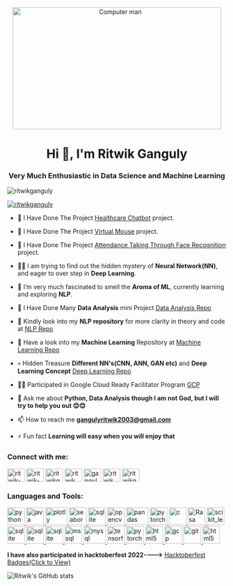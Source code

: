 <center><img    src="https://camo.githubusercontent.com/c1dcb74cc1c1835b1d716f5051499a2814c683c806b15f04b0eba492863703e9/68747470733a2f2f63646e2e6472696262626c652e636f6d2f75736572732f3733303730332f73637265656e73686f74732f363538313234332f6176656e746f2e676966" alt="Computer man" style="width:480px;height:280px;"> </center>
<h1 align="center">Hi 👋, I'm Ritwik Ganguly</h1>
<h3 align="center"> <b>Very Much Enthusiastic in Data Science and Machine Learning</b> </h3>

<p align="left"> <img src="https://komarev.com/ghpvc/?username=ritwikganguly&label=Profile%20views&color=0e75b6&style=flat" alt="ritwikganguly" /> </p>

<p align="left"> <a href="https://github.com/ryo-ma/github-profile-trophy"><img src="https://github-profile-trophy.vercel.app/?username=ritwikganguly" alt="ritwikganguly" /></a> </p>

- 🤖 I Have Done The Project [Healthcare Chatbot](https://github.com/RitwikGanguly/Healthcare-Chatbot) project.

- 🔭 I Have Done The Project [Virtual Mouse](https://github.com/RitwikGanguly/Virtual-Mouse-Project) project.

- 🎁 I Have Done The Project [Attendance Taking Through Face Recognition](https://github.com/RitwikGanguly/Attandance-Taking-Face_Recog-) project.
  
- 🦹‍♀️ I am trying to find out the hidden mystery of **Neural Network(NN)**, and eager to over step in **Deep Learning**.

- 🌱 I’m very much fascinated to smell the **Aroma of ML**, currently learning and exploring **NLP**.

- 👯 I Have Done Many **Data Analysis** mini Project [Data Analysis Repo](https://github.com/RitwikGanguly/Data_Analysis_Ritwik)

- 📩 Kindly look into my **NLP repository** for more clarity in theory and code at [NLP Repo](https://github.com/RitwikGanguly/Natural-Language-Processing-NLP-)
  
- 🚀 Have a look into my **Machine Learning** Repository at [Machine Learning Repo](https://github.com/RitwikGanguly/Machine-Learning-Ritwik)

- 💀 Hidden Treasure **Different NN's(CNN, ANN, GAN etc)** and **Deep Learning Concept** [Deep Learning Repo](https://github.com/RitwikGanguly/Deep-Learning-Ritwik)

- 👨‍💻 Participated in Google Cloud Ready Facilitator Program [GCP](https://www.cloudskillsboost.google/public_profiles/09d6bb50-16a4-4af2-8c67-9ea32c87d37c)

- 💬 Ask me about **Python, Data Analysis though I am not God, but I will try to help you out 😊😊**

- 📫 How to reach me **gangulyritwik2003@gmail.com**

- ⚡ Fun fact **Learning will easy when you will enjoy that**

<h3 align="left"><b>Connect with me:</b></h3>
<p align="left">

<a href="https://www.linkedin.com/in/ritwikganguly003/" target="blank"><img align="center" src="https://www.svgrepo.com/show/110195/linkedin.svg" alt="ritwik-ganguly-148aa2203" height="30" width="40" /></a>
<a href="https://medium.com/@gangulyritwik2003" target="blank"><img align="center" src="https://www.svgrepo.com/show/354057/medium-icon.svg" alt="ritwik-ganguly-148aa2203" height="30" width="40" /></a>
<a href="https://kaggle.com/ritwikganguly" target="blank"><img align="center" src="https://www.vectorlogo.zone/logos/kaggle/kaggle-ar21.svg" alt="ritwikganguly" height="30" width="40" /></a>
<a href="https://www.codechef.com/users/ritwik_003" target="blank"><img align="center" src="https://cdn.jsdelivr.net/npm/simple-icons@3.1.0/icons/codechef.svg" alt="ritwik_003" height="30" width="40" /></a>
<a href="https://www.hackerrank.com/gangulyritwik201" target="blank"><img align="center" src="https://cdn.worldvectorlogo.com/logos/hackerrank.svg" alt="gangulyritwik201" height="30" width="40" /></a>
<a href="https://www.leetcode.com/ritwik_003" target="blank"><img align="center" src="https://cdn.iconscout.com/icon/free/png-256/leetcode-3521542-2944960.png?f=avif&w=128" alt="ritwik_003" height="30" width="40" /></a>
<a href="https://dev.to/ritwikganguly" target="blank"><img align="center" src="https://img.icons8.com/windows/256/dev.png" alt="ritwikganguly" height="30" width="40" /></a>
</p>

<h3 align="left"><b>Languages and Tools:</b></h3>
<p align="left"> <a href="https://www.python.org" target="_blank" rel="noreferrer"> <img src="https://upload.wikimedia.org/wikipedia/commons/c/c3/Python-logo-notext.svg" alt="python" width="40" height="40"/> </a> <a href="https://www.java.com" target="_blank" rel="noreferrer"> <img src="https://upload.wikimedia.org/wikipedia/ml/2/2e/Java_Logo.svg" alt="java" width="40" height="40"/> </a>  <a href="https://plotly.com/" target="_blank" rel="noreferrer"> <img src="https://www.vectorlogo.zone/logos/plot_ly/plot_ly-ar21.svg" alt="plotly" width="50" height="40"/> </a> <a href="https://seaborn.pydata.org/" target="_blank" rel="noreferrer"> <img src="https://seaborn.pydata.org/_images/logo-mark-lightbg.svg" alt="seaborn" width="40" height="40"/> </a> <a href="https://matplotlib.org/" target="_blank" rel="noreferrer"> <img src="https://upload.wikimedia.org/wikipedia/commons/thumb/8/84/Matplotlib_icon.svg/270px-Matplotlib_icon.svg.png?20150311090915" alt="sqlite" width="40" height="40"/> </a> <a href="https://opencv.org/" target="_blank" rel="noreferrer"> <img src="https://www.vectorlogo.zone/logos/opencv/opencv-icon.svg" alt="opencv" width="40" height="40"/> </a> <a href="https://pandas.pydata.org/" target="_blank" rel="noreferrer"> <img src="https://upload.wikimedia.org/wikipedia/commons/thumb/e/ed/Pandas_logo.svg/768px-Pandas_logo.svg.png?20200209204934" alt="pandas" width="50" height="40"/> </a> <a href="https://numpy.org/" target="_blank" rel="noreferrer"> <img src="https://upload.wikimedia.org/wikipedia/commons/thumb/3/31/NumPy_logo_2020.svg/768px-NumPy_logo_2020.svg.png?20200723114325" alt="pytorch" width="40" height="40"/> </a> <a href="https://www.cprogramming.com/" target="_blank" rel="noreferrer"> <img src="https://upload.wikimedia.org/wikipedia/commons/thumb/1/18/C_Programming_Language.svg/570px-C_Programming_Language.svg.png?20201031132917" alt="c" width="40" height="40"/> </a> <a href="https://rasa.com/" target="_blank" rel="noreferrer"> <img src="https://upload.wikimedia.org/wikipedia/commons/thumb/e/e4/Rasa_nlu_horizontal_purple.svg/768px-Rasa_nlu_horizontal_purple.svg.png?20180831121527" alt="Rasa" width="40" height="40"/> </a> <a href="https://scikit-learn.org/" target="_blank" rel="noreferrer"> <img src="https://upload.wikimedia.org/wikipedia/commons/0/05/Scikit_learn_logo_small.svg" alt="scikit_learn" width="40" height="40"/> </a>  <a href="https://flask.palletsprojects.com/" target="_blank" rel="noreferrer"> <img src="https://upload.wikimedia.org/wikipedia/commons/3/3c/Flask_logo.svg" alt="sqlite" width="40" height="40"/> </a> <a href="https://streamlit.io/" target="_blank" rel="noreferrer"> <img src="https://streamlit.io/images/brand/streamlit-logo-primary-colormark-darktext.svg" alt="sqlite" width="40" height="40"/> </a> <a href="https://www.sqlite.org/" target="_blank" rel="noreferrer"> <img src="https://www.vectorlogo.zone/logos/sqlite/sqlite-icon.svg" alt="sqlite" width="40" height="40"/> </a><a href="https://www.microsoft.com/en-us/sql-server" target="_blank" rel="noreferrer"> <img src="https://www.svgrepo.com/show/303229/microsoft-sql-server-logo.svg" alt="mssql" width="40" height="40"/> </a> <a href="https://www.mysql.com/" target="_blank" rel="noreferrer"> <img src="https://www.vectorlogo.zone/logos/mysql/mysql-horizontal.svg" alt="mysql" width="50" height="40"/> </a> <a href="https://www.tensorflow.org" target="_blank" rel="noreferrer"> <img src="https://www.vectorlogo.zone/logos/tensorflow/tensorflow-icon.svg" alt="tensorflow" width="40" height="40"/> </a> <a href="https://pytorch.org/" target="_blank" rel="noreferrer"> <img src="https://www.vectorlogo.zone/logos/pytorch/pytorch-icon.svg" alt="pytorch" width="40" height="40"/> </a> <a href="https://www.tableau.com/" target="_blank" rel="noreferrer"> <img src="https://www.svgrepo.com/show/354427/tableau.svg" alt="html5" width="40" height="40"/> </a> <a href="https://cloud.google.com" target="_blank" rel="noreferrer"> <img src="https://www.vectorlogo.zone/logos/google_cloud/google_cloud-icon.svg" alt="gcp" width="40" height="40"/> </a> <a href="https://git-scm.com/" target="_blank" rel="noreferrer"> <img src="https://www.vectorlogo.zone/logos/git-scm/git-scm-icon.svg" alt="git" width="40" height="40"/> </a> <a href="https://www.w3.org/html/" target="_blank" rel="noreferrer"> <img src="https://upload.wikimedia.org/wikipedia/commons/thumb/6/61/HTML5_logo_and_wordmark.svg/768px-HTML5_logo_and_wordmark.svg.png?20170517184425" alt="html5" width="40" height="40"/> </a> </p>  

**I have also participated in hacktoberfest 2022---->** [Hacktoberfest Badges(Click to View)](https://drive.google.com/uc?export=view&id=141SQoalVU09eypOj5XNzrxl5NtNbxuaG)

![Ritwik's GitHub stats](https://github-readme-stats.vercel.app/api?username=RitwikGanguly)
